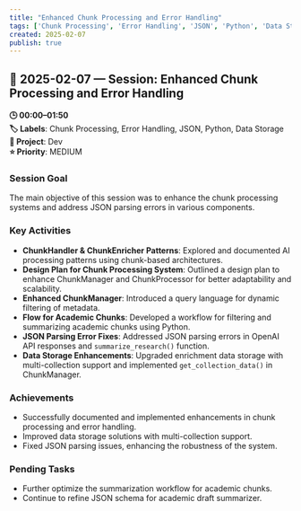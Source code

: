 ```yaml
---
title: "Enhanced Chunk Processing and Error Handling"
tags: ['Chunk Processing', 'Error Handling', 'JSON', 'Python', 'Data Storage']
created: 2025-02-07
publish: true
---
```


## 📅 2025-02-07 — Session: Enhanced Chunk Processing and Error Handling

**🕒 00:00–01:50**  
**🏷️ Labels**: Chunk Processing, Error Handling, JSON, Python, Data Storage  
**📂 Project**: Dev  
**⭐ Priority**: MEDIUM  


### Session Goal
The main objective of this session was to enhance the chunk processing systems and address JSON parsing errors in various components.

### Key Activities
- **ChunkHandler & ChunkEnricher Patterns**: Explored and documented AI processing patterns using chunk-based architectures.
- **Design Plan for Chunk Processing System**: Outlined a design plan to enhance ChunkManager and ChunkProcessor for better adaptability and scalability.
- **Enhanced ChunkManager**: Introduced a query language for dynamic filtering of metadata.
- **Flow for Academic Chunks**: Developed a workflow for filtering and summarizing academic chunks using Python.
- **JSON Parsing Error Fixes**: Addressed JSON parsing errors in OpenAI API responses and `summarize_research()` function.
- **Data Storage Enhancements**: Upgraded enrichment data storage with multi-collection support and implemented `get_collection_data()` in ChunkManager.

### Achievements
- Successfully documented and implemented enhancements in chunk processing and error handling.
- Improved data storage solutions with multi-collection support.
- Fixed JSON parsing issues, enhancing the robustness of the system.

### Pending Tasks
- Further optimize the summarization workflow for academic chunks.
- Continue to refine JSON schema for academic draft summarizer.
